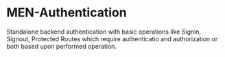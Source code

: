 # MEN-Authentication
Standalone backend authentication with basic operations like Signin, Signout, Protected Routes which require authenticatio and authorization or both based upon performed operation.
